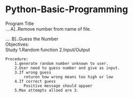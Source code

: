 # Python-Basic-Programming
Program Title                                                                                                                                           
....A]..Remove number from name of file.

.... B]..Guess the Number                                                                                                          
    Objectives:                                                                                                          
        Study
            1.Random function
            2.Input/Output                                                                                                      

    Procedure:
        1.generate random number unknown to user.
        2.User need to guess number and give as input.
        3.If wrong guess 
            returen how wrong means too high or low
        4.If correct guess
            Positive message should appaer
        5.Max attempts alloed are 3.
